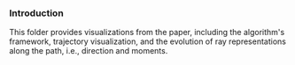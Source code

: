 ### Introduction
This folder provides visualizations from the paper, including the algorithm's framework, trajectory visualization, and the evolution of ray representations along the path, i.e., direction and moments.
